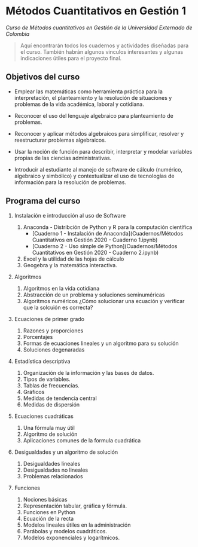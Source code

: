 # Métodos Cuantitativos en Gestión 1
*Curso de Métodos cuantitativos en Gestión de la Universidad Externado de Colombia*

> Aquí encontrarán todos los cuadernos y actividades diseñadas para el curso. También habrán algunos vinculos interesantes y algunas indicaciones útiles para el proyecto final.

## Objetivos del curso

* Emplear las matemáticas como herramienta práctica para la interpretación, el planteamiento y la resolución de situaciones y problemas de la vida académica, laboral y cotidiana.

* Reconocer el uso del lenguaje algebraico para planteamiento de problemas.

* Reconocer y aplicar métodos algebraicos para simplificar, resolver y reestructurar problemas algebraicos.

* Usar la noción de función para describir, interpretar y modelar variables propias de las ciencias administrativas.

* Introducir al estudiante al manejo de software de cálculo (numérico, algebraico y simbólico) y contextualizar el uso de tecnologías de información para la resolución de problemas.

## Programa del curso

 1. Instalación e introducción al uso de Software 
    1. Anaconda - Distribción de Python y R para la computación científica
          * [Cuaderno 1 - Instalación de Anaconda](Cuadernos/Métodos Cuantitativos en Gestión 2020 - Cuaderno 1.ipynb)
          * [Cuaderno 2 - Uso simple de Python](Cuadernos/Métodos Cuantitativos en Gestión 2020 - Cuaderno 2.ipynb)
    2. Excel y la utilidad de las hojas de cálculo
    3. Geogebra y la matemática interactiva.
    
2. Algoritmos
    1. Algoritmos en la vida cotidiana
    2. Abstracción de un problema y soluciones seminuméricas
    3. Algoritmos numéricos ¿Cómo solucionar una ecuación y verificar que la solcuión es correcta?
    
3. Ecuaciones de primer grado
    1. Razones y proporciones 
    2. Porcentajes
    3. Formas de ecuaciones lineales y un algoritmo para su solución
    4. Soluciones degenaradas
    
4. Estadística descriptiva
    1. Organización de la información y las bases de datos.
    2. Tipos de variables.
    3. Tablas de frecuencias.
    4. Gráficos
    5. Medidas de tendencia central
    6. Medidas de dispersión
    
5. Ecuaciones cuadráticas
    1. Una fórmula muy útil
    2. Algoritmo de solución
    3. Aplicaciones comunes de la formula cuadrática
    
6. Desigualdades y un algoritmo de solución
    1. Desigualdades lineales
    2. Desigualdades no lineales
    3. Problemas relacionados
    
7. Funciones
    1. Nociones básicas
    2. Representación tabular, gráfica y fórmula.
    3. Funciones en Python
    4. Ecuación de la recta
    5. Modelos lineales útiles en la administración
    6. Parábolas y modelos cuadráticos.
    7. Modelos exponenciales y logarítmicos.
    
    
